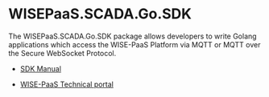 # WISEPaaS.SCADA.Go.SDK 

The WISEPaaS.SCADA.Go.SDK package allows developers to write Golang applications which access the WISE-PaaS Platform via MQTT or MQTT over the Secure WebSocket Protocol.

* [SDK Manual](https://advwacloud.gitbooks.io/wise-paas-scada-edge-sdk-manual "SDK Manual")

* [WISE-PaaS Technical portal](https://portal-technical.wise-paas.com/)

